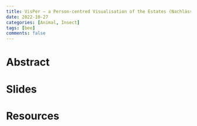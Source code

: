 ```yaml
---
title: VisPer – a Person-centred Visualisation of the Estates (Nachlässe) of the Vienna City Library  
date: 2022-10-27
categories: [Animal, Insect]
tags: [bee]
comments: false
---
```


# Abstract 

# Slides

# Resources


